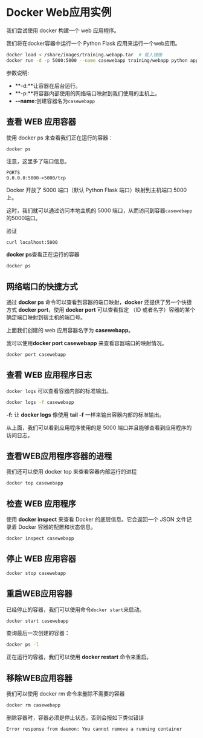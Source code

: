 # Docker Web应用实例

我们尝试使用 docker 构建一个 web 应用程序。

我们将在docker容器中运行一个 Python Flask 应用来运行一个web应用。

```bash
docker load < /share/images/training.webapp.tar  # 载入镜像
docker run -d -p 5000:5000 --name casewebapp training/webapp python app.py
```

参数说明:

- **-d:**让容器在后台运行。
- **-p:**将容器内部使用的网络端口映射到我们使用的主机上。
- **--name**:创建容器名为`casewebapp`

## 查看 WEB 应用容器

使用 docker ps 来查看我们正在运行的容器：

```bash
docker ps
```

注意，这里多了端口信息。

```
PORTS
0.0.0.0:5000->5000/tcp
```

Docker 开放了 5000 端口（默认 Python Flask 端口）映射到主机端口 5000上。

这时，我们就可以通过访问本地主机的 5000 端口，从而访问到容器`casewebapp`的5000端口。

验证

```
curl localhost:5000
```

**docker ps**查看正在运行的容器

```bash
docker ps
```

## 网络端口的快捷方式

通过 **docker ps** 命令可以查看到容器的端口映射，**docker** 还提供了另一个快捷方式 **docker port**，使用 **docker port** 可以查看指定 （ID 或者名字）容器的某个确定端口映射到宿主机的端口号。

上面我们创建的 web 应用容器名字为 **casewebapp**。

我可以使用**docker port casewebapp** 来查看容器端口的映射情况。

```bash
docker port casewebapp
```

## 查看 WEB 应用程序日志

`docker logs`  可以查看容器内部的标准输出。

```bash
docker logs -f casewebapp
```

**-f:** 让 **docker logs** 像使用 **tail -f** 一样来输出容器内部的标准输出。

从上面，我们可以看到应用程序使用的是 5000 端口并且能够查看到应用程序的访问日志。

## 查看WEB应用程序容器的进程

我们还可以使用 docker top 来查看容器内部运行的进程

```bash
docker top casewebapp
```

## 检查 WEB 应用程序

使用 **docker inspect** 来查看 Docker 的底层信息。它会返回一个 JSON 文件记录着 Docker 容器的配置和状态信息。

```bash
docker inspect casewebapp
```

## 停止 WEB 应用容器

```bash
docker stop casewebapp
```

## 重启WEB应用容器

已经停止的容器，我们可以使用命令`docker start`来启动。

```bash
docker start casewebapp
```

查询最后一次创建的容器：

```bash
docker ps -l
```

正在运行的容器，我们可以使用 **docker restart** 命令来重启。

## 移除WEB应用容器

我们可以使用 docker rm 命令来删除不需要的容器

```bash
docker rm casewebapp  
```

删除容器时，容器必须是停止状态，否则会报如下类似错误

```response
Error response from daemon: You cannot remove a running container 
```